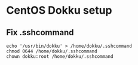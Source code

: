 # CentOS Dokku setup

## Fix .sshcommand

```
echo '/usr/bin/dokku' > /home/dokku/.sshcommand
chmod 0644 /home/dokku/.sshcommand
chown dokku:root /home/dokku/.sshcommand
```
